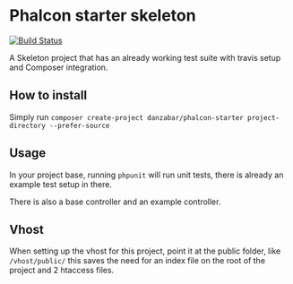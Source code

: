 Phalcon starter skeleton
========================

[![Build Status](https://travis-ci.org/Danzabar/phalcon-starter.svg?branch=master)](https://travis-ci.org/Danzabar/phalcon-starter)

A Skeleton project that has an already working test suite with travis setup and Composer integration.

## How to install

Simply run `composer create-project danzabar/phalcon-starter project-directory --prefer-source`

## Usage

In your project base, running `phpunit` will run unit tests, there is already an example test setup in there.

There is also a base controller and an example controller. 

## Vhost

When setting up the vhost for this project, point it at the public folder, like `/vhost/public/` this saves the need for an index file on the root of the project and 2 htaccess files. 
